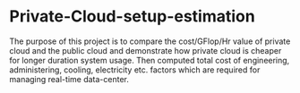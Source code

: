 # Private-Cloud-setup-estimation

The purpose of this project is to compare the cost/GFlop/Hr value of private cloud and the public cloud and demonstrate how private cloud is cheaper for longer duration system usage. Then computed total cost of engineering, administering, cooling, electricity etc. factors which are required for managing real-time data-center.
